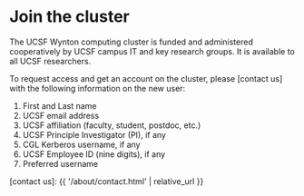 # Join the cluster

The UCSF Wynton computing cluster is funded and administered cooperatively by UCSF campus IT and key research groups. It is available to all UCSF researchers.

To request access and get an account on the cluster, please [contact us] with the following information on the new user:

1. First and Last name
2. UCSF email address
3. UCSF affiliation (faculty, student, postdoc, etc.)
4. UCSF Principle Investigator (PI), if any
5. CGL Kerberos username, if any
6. UCSF Employee ID (nine digits), if any
7. Preferred username

[contact us]: {{ '/about/contact.html' | relative_url }}
